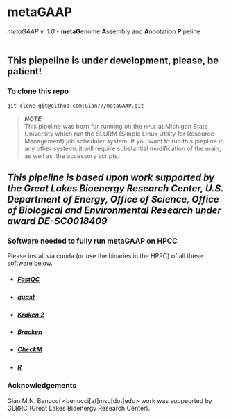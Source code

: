 # **metaGAAP**

*metaGAAP v. 1.0* - **metaG**enome **A**ssembly and **A**nnotation **P**ipeline<br>
<br>

## **This piepeline is under development, please, be patient!**


### **To clone this repo**

```
git clone git@github.com:Gian77/metaGAAP.git
```

> **_NOTE_**<br> 
> This pipeline was born for running on the `HPCC` at Michigan State University which run the SLURM (Simple Linux Utility for Resource Management) job scheduler system. If you want to run this piepline in any other systems it will require substantial modification of the main, as well as, the accessory scripts.

## *This pipeline is based upon work supported by the Great Lakes Bioenergy Research Center, U.S. Department of Energy, Office of Science, Office of Biological and Environmental Research under award DE-SC0018409*

### **Software needed to fully run metaGAAP on HPCC**

Please install via conda (or use the binaries in the HPPC) of all these software below. 
* ##### [FastQC](https://www.bioinformatics.babraham.ac.uk/projects/fastqc/)
* ##### [quast](http://bioinf.spbau.ru/quast)
* ##### [Kraken 2](https://ccb.jhu.edu/software/kraken2/)
* ##### [Bracken](https://github.com/jenniferlu717/Bracken)
* ##### [CheckM](https://ecogenomics.github.io/CheckM/)
* ##### [R](https://anaconda.org/r/r-essentials)


### **Acknowledgements**
Gian M.N. Benucci <benucci[at]msu[dot]edu> work was suppeorted by GLBRC (Great Lakes Bioenergy Research Center).

